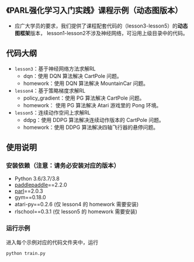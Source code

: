 ## 《PARL强化学习入门实践》课程示例（动态图版本）
+ 应广大学员的要求，我们提供了课程配套代码的（lesson3-lesson5）的**动态图框架**版本， lesson1-lesson2不涉及神经网络，可沿用上级目录中的代码。

## 代码大纲
+ `lesson3`：基于神经网络方法求解RL
    + dqn：使用 DQN 算法解决 CartPole 问题。
    + homework：使用 DQN 算法解决 MountainCar 问题。
+ `lesson4`：基于策略梯度求解RL
    + policy_gradient：使用 PG 算法解决 CartPole 问题。
    + homework： 使用 PG 算法解决 Atari 游戏里的 Pong 环境。
+ `lesson5`：连续动作空间上求解RL
    + ddpg：使用 DDPG 算法解决连续动作版本的 CartPole 问题。
    + homework：使用 DDPG 算法解决四轴飞行器的悬停问题。


## 使用说明

### 安装依赖（注意：请务必安装对应的版本）

+ Python 3.6/3.7/3.8
+ [paddlepaddle](https://github.com/PaddlePaddle/Paddle)==2.2.0
+ [parl](https://github.com/PaddlePaddle/PARL)==2.0.3
+ gym==0.18.0
+ atari-py==0.2.6 (仅 lesson4 的 homework 需要安装)
+ rlschool==0.3.1 (仅 lesson5 的 homework 需要安装)


### 运行示例

进入每个示例对应的代码文件夹中，运行
```
python train.py
```

